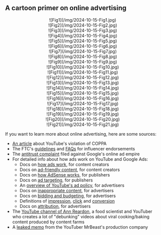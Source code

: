 ## A cartoon primer on online advertising

<center>
    ![Fig1](/img/2024-10-15-Fig1.jpg) <br>
    ![Fig2](/img/2024-10-15-Fig2.jpg) <br>
    ![Fig3](/img/2024-10-15-Fig3.jpg) <br>
    ![Fig4](/img/2024-10-15-Fig4.jpg) <br>
    ![Fig5](/img/2024-10-15-Fig5.jpg) <br>
    ![Fig6](/img/2024-10-15-Fig6.jpg) <br>
    ![Fig7](/img/2024-10-15-Fig7.jpg) <br>
    ![Fig8](/img/2024-10-15-Fig8.jpg) <br>
    ![Fig9](/img/2024-10-15-Fig9.jpg) <br>
    ![Fig10](/img/2024-10-15-Fig10.jpg) <br>
    ![Fig11](/img/2024-10-15-Fig11.jpg) <br>
    ![Fig12](/img/2024-10-15-Fig12.jpg) <br>
    ![Fig13](/img/2024-10-15-Fig13.jpg) <br>
    ![Fig14](/img/2024-10-15-Fig14.jpg) <br>
    ![Fig15](/img/2024-10-15-Fig15.jpg) <br>
    ![Fig16](/img/2024-10-15-Fig16.jpg) <br>
    ![Fig17](/img/2024-10-15-Fig17.jpg) <br>
    ![Fig18](/img/2024-10-15-Fig18.jpg) <br>
    ![Fig19](/img/2024-10-15-Fig19.jpg) <br>
    ![Fig20](/img/2024-10-15-Fig20.jpg) <br>
    ![Fig21](/img/2024-10-15-Fig21.jpg) <br>
</center>

If you want to learn more about online advertising, here are some sources:

- [An article](https://www.ftc.gov/news-events/news/press-releases/2019/09/google-youtube-will-pay-record-170-million-alleged-violations-childrens-privacy-law) about YouTube's violation of COPPA
- The FTC's [guidelines](https://www.ftc.gov/business-guidance/resources/disclosures-101-social-media-influencers) and [FAQs](https://www.ftc.gov/business-guidance/resources/ftcs-endorsement-guides-what-people-are-asking) for influencer endorsements
- The [antitrust complaint](https://storage.courtlistener.com/recap/gov.uscourts.vaed.533508/gov.uscourts.vaed.533508.1.0_2.pdf) filed against Google's online ad empire
- For detailed info about how ads work on YouTube and Google Ads:
    - Docs on [how ads work](https://support.google.com/youtube/answer/12929256?hl=en&co=YOUTUBE._YTVideoType%3Dvideo), for content creators
    - Docs on [ad-friendly content](https://support.google.com/youtube/answer/6162278), for content creators
    - Docs on [how AdSense works](https://adsense.google.com/start/how-adsense-works/), for publishers
    - Docs on [ad targeting](https://support.google.com/adsense/answer/9713?sjid=6946465016229447776-NA), for publishers
    - An [overview of YouTube's ad policy](https://support.google.com/youtube/answer/188570), for advertisers
    - Docs on [inappropriate content](https://support.google.com/adspolicy/answer/6015406?hl=en), for advertisers
    - Docs on [bidding and budgeting](https://support.google.com/google-ads/answer/2375454), for advertisers
    - Definitions of [impression](https://support.google.com/google-ads/answer/6320?sjid=7297785039378825859-NC), [click](https://support.google.com/google-ads/answer/31799) and [conversion](https://support.google.com/google-ads/answer/6365?sjid=7297785039378825859-NC)
    - Docs on [attribution](https://support.google.com/google-ads/answer/6259715), for advertisers
- The [YouTube channel of Ann Reardon](https://www.youtube.com/channel/UCsP7Bpw36J666Fct5M8u-ZA), a food scientist and YouTuber who creates a lot of "debunking" videos about viral cooking/baking content produced by content farms
- A [leaked memo](https://drive.google.com/file/d/1YaG9xpu-WQKBPUi8yQ4HaDYQLUSa7Y3J/view) from the YouTuber MrBeast's production company
